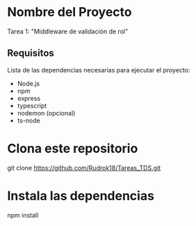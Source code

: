 # Nombre del Proyecto

Tarea 1: "Middleware de validación de rol"

## Requisitos

Lista de las dependencias necesarias para ejecutar el proyecto:

- Node.js
- npm
- express
- typescript
- nodemon (opcional)
- ts-node

# Clona este repositorio
git clone https://github.com/Rudrok18/Tareas_TDS.git

# Instala las dependencias
npm install

